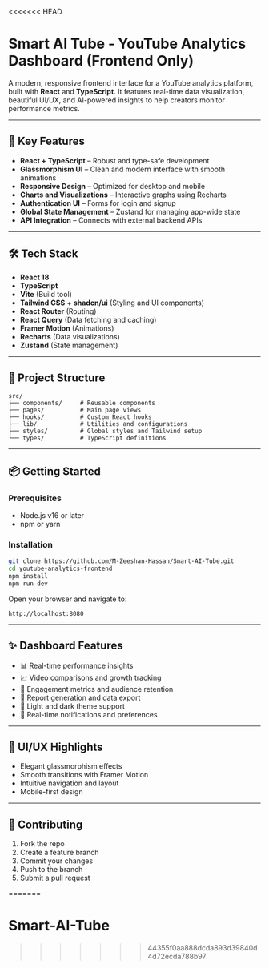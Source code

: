 <<<<<<< HEAD
# Smart AI Tube - YouTube Analytics Dashboard (Frontend Only)

A modern, responsive frontend interface for a YouTube analytics platform, built with **React** and **TypeScript**. It features real-time data visualization, beautiful UI/UX, and AI-powered insights to help creators monitor performance metrics.

---

## 🚀 Key Features

* **React + TypeScript** – Robust and type-safe development
* **Glassmorphism UI** – Clean and modern interface with smooth animations
* **Responsive Design** – Optimized for desktop and mobile
* **Charts and Visualizations** – Interactive graphs using Recharts
* **Authentication UI** – Forms for login and signup
* **Global State Management** – Zustand for managing app-wide state
* **API Integration** – Connects with external backend APIs

---

## 🛠 Tech Stack

* **React 18**
* **TypeScript**
* **Vite** (Build tool)
* **Tailwind CSS** + **shadcn/ui** (Styling and UI components)
* **React Router** (Routing)
* **React Query** (Data fetching and caching)
* **Framer Motion** (Animations)
* **Recharts** (Data visualizations)
* **Zustand** (State management)

---

## 📁 Project Structure

```
src/
├── components/     # Reusable components
├── pages/          # Main page views
├── hooks/          # Custom React hooks
├── lib/            # Utilities and configurations
├── styles/         # Global styles and Tailwind setup
└── types/          # TypeScript definitions
```

---

## 📦 Getting Started

### Prerequisites

* Node.js v16 or later
* npm or yarn

### Installation

```bash
git clone https://github.com/M-Zeeshan-Hassan/Smart-AI-Tube.git
cd youtube-analytics-frontend
npm install
npm run dev
```

Open your browser and navigate to:

```
http://localhost:8080
```

---

## ✨ Dashboard Features

* 📊 Real-time performance insights
* 📈 Video comparisons and growth tracking
* 🎯 Engagement metrics and audience retention
* 📑 Report generation and data export
* 🌙 Light and dark theme support
* 🔔 Real-time notifications and preferences

---

## 🎨 UI/UX Highlights

* Elegant glassmorphism effects
* Smooth transitions with Framer Motion
* Intuitive navigation and layout
* Mobile-first design

---

## 🤝 Contributing

1. Fork the repo
2. Create a feature branch
3. Commit your changes
4. Push to the branch
5. Submit a pull request

=======
# Smart-AI-Tube
>>>>>>> 44355f0aa888dcda893d39840d4d72ecda788b97

